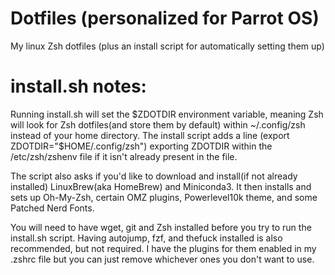 # Dotfiles (personalized for Parrot OS)
My linux Zsh dotfiles (plus an install script for automatically setting them up)

# install.sh notes:
Running install.sh will set the $ZDOTDIR environment variable, meaning Zsh will look for Zsh dotfiles(and store them by default) within ~/.config/zsh instead of your home directory. The install script adds a line (export ZDOTDIR="$HOME/.config/zsh") exporting ZDOTDIR within the /etc/zsh/zshenv file if it isn't already present in the file.

The script also asks if you'd like to download and install(if not already installed) LinuxBrew(aka HomeBrew) and Miniconda3.
It then installs and sets up Oh-My-Zsh, certain OMZ plugins, Powerlevel10k theme, and some Patched Nerd Fonts.

You will need to have wget, git and Zsh installed before you try to run the install.sh script.
Having autojump, fzf, and thefuck installed is also recommended, but not required.
I have the plugins for them enabled in my .zshrc file but you can just remove whichever ones you don't want to use.
